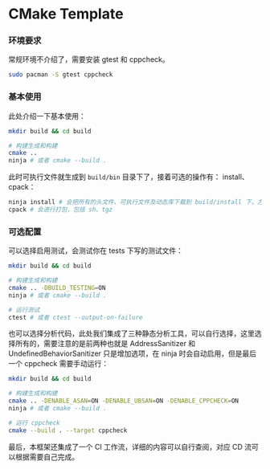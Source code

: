 # CMake Template

### 环境要求

常规环境不介绍了，需要安装 gtest 和 cppcheck。

```bash
sudo pacman -S gtest cppcheck
```

### 基本使用

此处介绍一下基本使用：

```bash
mkdir build && cd build

# 构建生成和构建
cmake ..
ninja # 或者 cmake --build .
```

此时可执行文件就生成到 `build/bin` 目录下了，接着可选的操作有： install、cpack：

```bash
ninja install # 会把所有的头文件、可执行文件及动态库下载到 build/install 下，方便部署到服务器上
cpack # 会进行打包，包括 sh、tgz
```

### 可选配置

可以选择启用测试，会测试你在 tests 下写的测试文件：

```bash
mkdir build && cd build

# 构建生成和构建
cmake .. -DBUILD_TESTING=ON
ninja # 或者 cmake --build .

# 运行测试
ctest # 或者 ctest --output-on-failure
```

也可以选择分析代码，此处我们集成了三种静态分析工具，可以自行选择，这里选择所有的，需要注意的是前两种也就是 AddressSanitizer 和 UndefinedBehaviorSanitizer 只是增加选项，在 ninja 时会自动启用，但是最后一个 cppcheck 需要手动运行：

```bash
mkdir build && cd build

# 构建生成和构建
cmake .. -DENABLE_ASAN=ON -DENABLE_UBSAN=ON -DENABLE_CPPCHECK=ON
ninja # 或者 cmake --build .

# 运行 cppcheck
cmake --build . --target cppcheck
```

最后，本框架还集成了一个 CI 工作流，详细的内容可以自行查阅，对应 CD 流可以根据需要自己完成。